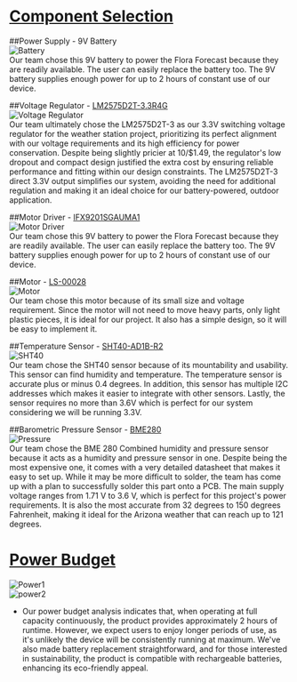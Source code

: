 # [Component Selection](https://docs.google.com/document/d/1LcmL5Pp_lv0PSCJ3DXv-DvtYZl9i9sau2eAefg3Dcjk/edit?usp=sharing)   
##Power Supply - 9V Battery  
![Battery](https://github.com/Team-310/Team-310.github.io/assets/157059404/c82bdb55-c936-455e-97de-ff75d56ad892)  
Our team chose this 9V battery to power the Flora Forecast because they are readily available. The user can easily replace the battery too. The 9V battery supplies enough power for up to 2 hours of constant use of our device.  

##Voltage Regulator - [LM2575D2T-3.3R4G](https://www.digikey.com/en/products/detail/onsemi/LM2575D2T-3.3R4G/5801702?utm_adgroup=&utm_source=google&utm_medium=cpc&utm_campaign=PMax%20Shopping_Product_Medium%20ROAS%20Categories&utm_term=&utm_content=&utm_id=go_cmp-20223376311_adg-_ad-__dev-c_ext-_prd-5801702_sig-CjwKCAiAibeuBhAAEiwAiXBoJHnZP0vQYhg2BseQ3jPSFarn2P5zuhtLkV188zWd8XpeyW5NurhlyRoC53MQAvD_BwE&gad_source=1&gclid=CjwKCAiAibeuBhAAEiwAiXBoJHnZP0vQYhg2BseQ3jPSFarn2P5zuhtLkV188zWd8XpeyW5NurhlyRoC53MQAvD_BwE)  
![Voltage Regulator](https://github.com/Team-310/Team-310.github.io/assets/157059404/b8292bf4-7cca-41b0-9c0f-20a72e7351fd)  
Our team ultimately chose the LM2575D2T-3 as our 3.3V switching voltage regulator for the weather station project, prioritizing its perfect alignment with our voltage requirements and its high efficiency for power conservation. Despite being slightly pricier at 10/$1.49, the regulator's low dropout and compact design justified the extra cost by ensuring reliable performance and fitting within our design constraints. The LM2575D2T-3 direct 3.3V output simplifies our system, avoiding the need for additional regulation and making it an ideal choice for our battery-powered, outdoor application.  

##Motor Driver - [IFX9201SGAUMA1](https://www.digikey.com/en/products/detail/infineon-technologies/IFX9201SGAUMA1/5415542)  
![Motor Driver](https://github.com/Team-310/Team-310.github.io/assets/157059404/cb1a1a7b-cff0-4249-b2a7-967dc4a40287)  
Our team chose this 9V battery to power the Flora Forecast because they are readily available. The user can easily replace the battery too. The 9V battery supplies enough power for up to 2 hours of constant use of our device.  

##Motor - [LS-00028](https://www.digikey.com/en/products/detail/osepp-electronics-ltd/LS-00028/11198652)  
![Motor](https://github.com/Team-310/Team-310.github.io/assets/157059404/938f106a-640f-4d7f-b0f9-9414d8ad850c)  
Our team chose this motor because of its small size and voltage requirement. Since the motor will not need to move heavy parts, only light plastic pieces, it is ideal for our project. It also has a simple design, so it will be easy to implement it.

##Temperature Sensor - [SHT40-AD1B-R2](https://www.digikey.com/en/products/detail/sensirion-ag/SHT40-AD1B-R2/13532084?utm_adgroup=&utm_source=google&utm_medium=cpc&utm_campaign=PMax%20Shopping_Product_High%20ROAS%20Categories&utm_term=&utm_content=&gad_source=1&gclid=Cj0KCQiAn-2tBhDVARIsAGmStVlgmCsPiXiffpAALimTSSqcutBLZpDYa6Wp6S518a9zUxWoh48pzsYaAiZFEALw_wcB)  
![SHT40](https://github.com/Team-310/Team-310.github.io/assets/157059404/1d21ab33-8e5b-4e69-8b8e-2885d37dc9e4)  
Our team chose the SHT40 sensor because of its mountability and usability. This sensor can find humidity and temperature. The temperature sensor is accurate plus or minus 0.4 degrees. In addition, this sensor has multiple I2C addresses which makes it easier to integrate with other sensors. Lastly, the sensor requires no more than 3.6V which is perfect for our system considering we will be running 3.3V.  

##Barometric Pressure Sensor - [BME280](https://www.digikey.com/en/products/detail/bosch-sensortec/BME280/6136306)  
![Pressure](https://github.com/Team-310/Team-310.github.io/assets/157059404/97e0b5b0-e32a-4cbd-b10e-c8bf5a444dda)  
Our team chose the BME 280 Combined humidity and pressure sensor because it acts as a humidity and pressure sensor in one. Despite being the most expensive one, it comes with a very detailed datasheet that makes it easy to set up. While it may be more difficult to solder, the team has come up with a plan to successfully solder this part onto a PCB. The main supply voltage ranges from 1.71 V to 3.6 V, which is perfect for this project's power  requirements. It is also the most accurate from 32 degrees to 150 degrees Fahrenheit, making it ideal for the Arizona weather that can reach up to 121 degrees.

# [Power Budget](https://docs.google.com/spreadsheets/d/1HANT8wJLup0bfyjqzk9ScGWXk3m4afTw/edit?usp=sharing&ouid=106828450620415480012&rtpof=true&sd=true)
![Power1](https://github.com/Team-310/Team-310.github.io/assets/157059404/7d63aacc-fb1e-4310-afa7-3526461bc2ff)  
![power2](https://github.com/Team-310/Team-310.github.io/assets/157059404/4c7aca6b-efc3-4f52-a489-4dd7ae599e5a)

- Our power budget analysis indicates that, when operating at full capacity continuously, the product provides approximately 2 hours of runtime. However, we expect users to enjoy longer periods of use, as it's unlikely the device will be consistently running at maximum. We've also made battery replacement straightforward, and for those interested in sustainability, the product is compatible with rechargeable batteries, enhancing its eco-friendly appeal.

